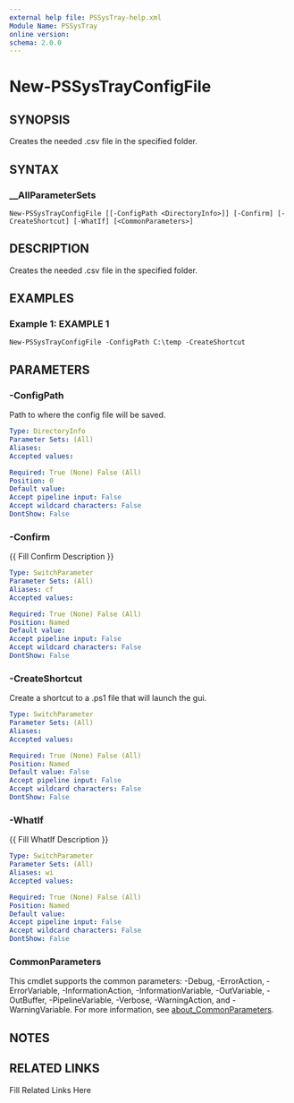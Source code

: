 ```yaml
---
external help file: PSSysTray-help.xml
Module Name: PSSysTray
online version: 
schema: 2.0.0
---
```


# New-PSSysTrayConfigFile

## SYNOPSIS

Creates the needed .csv file in the specified folder.

## SYNTAX

### __AllParameterSets

```
New-PSSysTrayConfigFile [[-ConfigPath <DirectoryInfo>]] [-Confirm] [-CreateShortcut] [-WhatIf] [<CommonParameters>]
```

## DESCRIPTION

Creates the needed .csv file in the specified folder.


## EXAMPLES

### Example 1: EXAMPLE 1

```
New-PSSysTrayConfigFile -ConfigPath C:\temp -CreateShortcut
```








## PARAMETERS

### -ConfigPath

Path to where the config file will be saved.

```yaml
Type: DirectoryInfo
Parameter Sets: (All)
Aliases: 
Accepted values: 

Required: True (None) False (All)
Position: 0
Default value: 
Accept pipeline input: False
Accept wildcard characters: False
DontShow: False
```

### -Confirm

{{ Fill Confirm Description }}

```yaml
Type: SwitchParameter
Parameter Sets: (All)
Aliases: cf
Accepted values: 

Required: True (None) False (All)
Position: Named
Default value: 
Accept pipeline input: False
Accept wildcard characters: False
DontShow: False
```

### -CreateShortcut

Create a shortcut to a .ps1 file that will launch the gui.

```yaml
Type: SwitchParameter
Parameter Sets: (All)
Aliases: 
Accepted values: 

Required: True (None) False (All)
Position: Named
Default value: False
Accept pipeline input: False
Accept wildcard characters: False
DontShow: False
```

### -WhatIf

{{ Fill WhatIf Description }}

```yaml
Type: SwitchParameter
Parameter Sets: (All)
Aliases: wi
Accepted values: 

Required: True (None) False (All)
Position: Named
Default value: 
Accept pipeline input: False
Accept wildcard characters: False
DontShow: False
```


### CommonParameters

This cmdlet supports the common parameters: -Debug, -ErrorAction, -ErrorVariable, -InformationAction, -InformationVariable, -OutVariable, -OutBuffer, -PipelineVariable, -Verbose, -WarningAction, and -WarningVariable. For more information, see [about_CommonParameters](http://go.microsoft.com/fwlink/?LinkID=113216).

## NOTES



## RELATED LINKS

Fill Related Links Here

